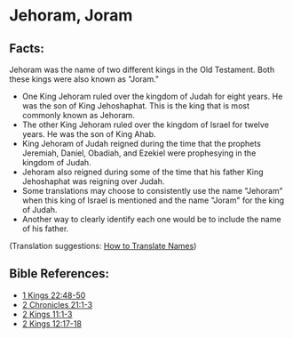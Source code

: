 # Jehoram, Joram #

## Facts: ##

Jehoram was the name of two different kings in the Old Testament. Both these kings were also known as "Joram."

* One King Jehoram ruled over the kingdom of Judah for eight years. He was the son of King Jehoshaphat. This is the king that is most commonly known as Jehoram.
* The other King Jehoram ruled over the kingdom of Israel for twelve years. He was the son of King Ahab.
* King Jehoram of Judah reigned during the time that the prophets Jeremiah, Daniel, Obadiah, and Ezekiel were prophesying in the kingdom of Judah.
* Jehoram also reigned during some of the time that his father King Jehoshaphat was reigning over Judah.
* Some translations may choose to consistently use the name "Jehoram" when this king of Israel is mentioned and the name "Joram" for the king of Judah.
* Another way to clearly identify each one would be to include the name of his father.

(Translation suggestions: [How to Translate Names](en/ta-vol1/translate/man/translate-names))



## Bible References: ##

* [1 Kings 22:48-50](en/tn/1ki/help/22/48)
* [2 Chronicles 21:1-3](en/tn/2ch/help/21/01)
* [2 Kings 11:1-3](en/tn/2ki/help/11/01)
* [2 Kings 12:17-18](en/tn/2ki/help/12/17)
